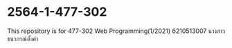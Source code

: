 # 2564-1-477-302
This repository is for 477-302 Web Programming(1/2021)
6210513007 นางสาวธนาภรณ์ตั้งคำ
